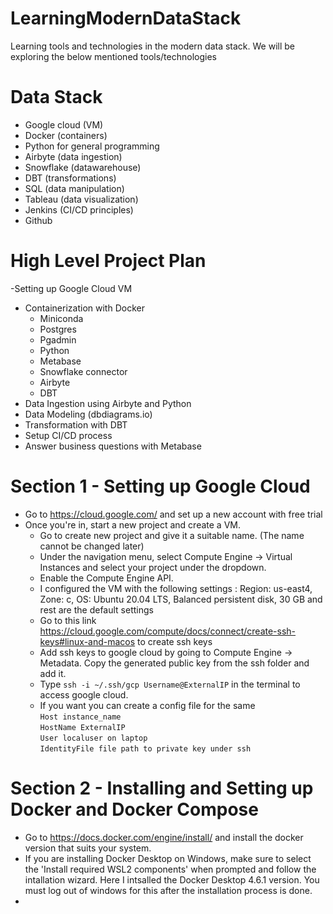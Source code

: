 # LearningModernDataStack

Learning tools and technologies in the modern data stack. 
We will be exploring the below mentioned tools/technologies

# Data Stack

- Google cloud (VM)
- Docker (containers)
- Python for general programming
- Airbyte (data ingestion)
- Snowflake (datawarehouse)
- DBT (transformations)
- SQL (data manipulation)
- Tableau (data visualization)
- Jenkins (CI/CD principles)
- Github

# High Level Project Plan

-Setting up Google Cloud VM
- Containerization with Docker
    - Miniconda
    - Postgres
    - Pgadmin
    - Python
    - Metabase
    - Snowflake connector
    - Airbyte
    - DBT
- Data Ingestion using Airbyte and Python
- Data Modeling (dbdiagrams.io)
- Transformation with DBT
- Setup CI/CD process
- Answer business questions with Metabase

# Section 1 - Setting up Google Cloud

- Go to https://cloud.google.com/ and set up a new account with free trial
- Once you're in, start a new project and create a VM.
    - Go to create new project and give it a suitable name. (The name cannot be changed later)
    - Under the navigation menu, select Compute Engine -> Virtual Instances and select your project under the dropdown.
    - Enable the Compute Engine API. 
    - I configured the VM with the following settings : Region: us-east4, Zone: c, OS: Ubuntu 20.04 LTS, Balanced persistent disk, 30 GB and rest are the default settings
    - Go to this link https://cloud.google.com/compute/docs/connect/create-ssh-keys#linux-and-macos to create ssh keys
    - Add ssh keys to google cloud by going to Compute Engine -> Metadata. Copy the generated public key from the ssh folder and add it.
    - Type `ssh -i ~/.ssh/gcp Username@ExternalIP` in the terminal to access google cloud.
    - If you want you can create a config file for the same  
				 `Host instance_name`    
					`HostName ExternalIP`   
					`User localuser on laptop`  
					`IdentityFile file path to private key under ssh`  
		
# Section 2 - Installing and Setting up Docker and Docker Compose

- Go to https://docs.docker.com/engine/install/ and install the docker version that suits your system.
- If you are installing Docker Desktop on Windows, make sure to select the 'Install required WSL2 components' when prompted and follow the intallation wizard. Here I intsalled the Docker Desktop 4.6.1 version. You must log out of windows for this after the installation process is done.
- 
